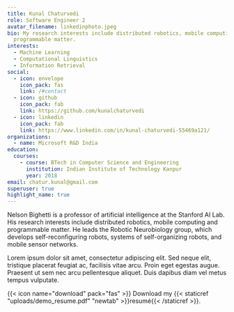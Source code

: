 ```yaml
---
title: Kunal Chaturvedi
role: Software Engineer 2
avatar_filename: linkedinphoto.jpeg
bio: My research interests include distributed robotics, mobile computing and
  programmable matter.
interests:
  - Machine Learning
  - Computational Linguistics
  - Information Retrieval
social:
  - icon: envelope
    icon_pack: fas
    link: /#contact
  - icon: github
    icon_pack: fab
    link: https://github.com/kunalchaturvedi
  - icon: linkedin
    icon_pack: fab
    link: https://www.linkedin.com/in/kunal-chaturvedi-55469a121/
organizations:
  - name: Microsoft R&D India
education:
  courses:
    - course: BTech in Computer Science and Engineering
      institution: Indian Institute of Technology Kanpur
      year: 2018
email: chatur.kunal@gmail.com
superuser: true
highlight_name: true
---
```

Nelson Bighetti is a professor of artificial intelligence at the Stanford AI Lab. His research interests include distributed robotics, mobile computing and programmable matter. He leads the Robotic Neurobiology group, which develops self-reconfiguring robots, systems of self-organizing robots, and mobile sensor networks.

Lorem ipsum dolor sit amet, consectetur adipiscing elit. Sed neque elit, tristique placerat feugiat ac, facilisis vitae arcu. Proin eget egestas augue. Praesent ut sem nec arcu pellentesque aliquet. Duis dapibus diam vel metus tempus vulputate.

{{< icon name="download" pack="fas" >}} Download my {{< staticref "uploads/demo_resume.pdf" "newtab" >}}resumé{{< /staticref >}}.